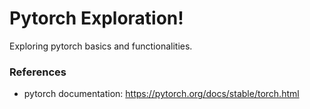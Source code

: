 # Pytorch Exploration!

Exploring pytorch basics and functionalities.

### References
- pytorch documentation: https://pytorch.org/docs/stable/torch.html
